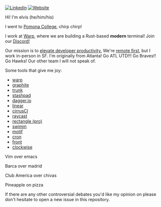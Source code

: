 ## <em></em>

[![Linkedin](https://img.shields.io/badge/-Linkedin-blue?style=flat-square&logo=Linkedin&logoColor=white&link=https://www.linkedin.com/in/elviskahoro/)](https://www.linkedin.com/in/elviskahoro/) 
[![Website](https://img.shields.io/badge/-Website-critical?style=flat-square&logo=AddThis&logoColor=white&link=https://elvis.ai/)](https://elvis.ai/)

Hi! I'm elvis (he/him/his)

I went to [Pomona College](https://www.pomona.edu/), chirp chirp!

I work at [Warp](https://warp.dev/), where we are building a Rust-based **modern** terminal! Join our [Discord!](https://discord.gg/warpdotdev)

Our mission is to [elevate developer productivity.](https://github.com/warpdotdev/Warp/discussions?discussions_q=label%3ARoadmap+sort%3Atop)
We're [remote first](https://warpdev.notion.site/Public-Warp-How-We-Work-b872d41a1da743fca18220a731aeba48), but I work in-person in SF. I'm originally from Atlanta! Go ATL UTD!!! Go Braves!! Go Hawks! Our other team I will not speak of.

Some tools that give me joy:

- [warp](https://warp.dev)
- [graphite](https://graphite.dev/)
- [trunk](https://trunk.io/)
- [stashpad](https://www.stashpad.com/)
- [dagger.io](https://dagger.io/)
- [linear](https://linear.app/)
- [cirrusCI](https:///cirrus-ci.org/)
- [raycast](https://www.raycast.com/)
- [rectangle (pro)](https://rectangleapp.com/pro)
- [swimm](https://swimm.io)
- [motif](https://motif.land/)
- [cron](https://cron.com/)
- [front](https://front.com/)
- [clockwise](https://www.getclockwise.com/)


Vim over emacs

Barca over madrid

Club America over chivas

Pineapple on pizza

If there are any other controversial debates you'd like my opinion on please don't hesitate to open a new issue in this repository.

